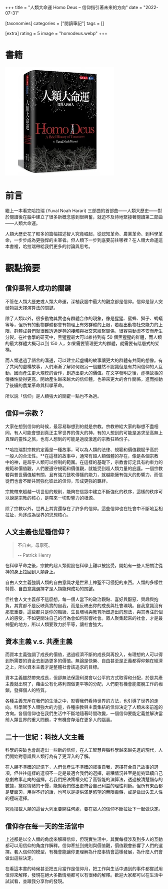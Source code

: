 +++
title = "人類大命運 Homo Deus – 信仰指引著未來的方向"
date = "2022-07-31"

[taxonomies]
categories = ["閱讀筆記"]
tags = []

[extra]
rating = 5
image = "homodeus.webp"
+++

# 書籍
[![](homodeus.webp)](https://www.goodreads.com/book/show/31138556-homo-deus)

# 前言
繼上一本看完哈拉瑞 (Yuval Noah Harari) 三部曲的首部曲——人類大歷史——對於閱讀後在腦中建立了很多新概念感到很興奮，就迫不及待地緊接著閱讀第二部曲——人類大命運。

人類大歷史花了較多的篇幅描述智人究竟崛起，從認知革命、農業革命、到科學革命，一步步成為更強悍的主宰者。但人類下一步到底要前往哪裡？在人類大命運這本書裡，哈拉瑞帶給我們更多的討論與思考。

# 觀點摘要
## 信仰是智人成功的關鍵
不管在人類大歷史或人類大命運，深植我腦中最大的觀念都是信仰。信仰是智人突破物競天擇演算法的關鍵。

除了人類以外，很多動物其實也有群體合作的現象，像是猩猩、蜜蜂、獅子、螞蟻等等，但所有的動物群體都會有物理上有效群體的上限，若超出動物社交能力的上限，群體成員們就很難透過足夠的接觸與社交來維繫關係，很容易動盪不安而產生分裂。在社會學的研究中，黑猩猩最大可以維持到有 50 個黑猩猩的群體，而人類的最大群體大概可以到 150 人，如果需要管理更大的群體，就需要有階層式的架構。

而人類透過了語言的溝通，可以建立起虛構的故事讓更大的群體有共同的想像。有了共同的虛構故事，人們漸漸了解如何跟另一個雖然不認識但是有共同信仰的人互動，因而產生更大規模的合作，創造出更大的價值。在文字發明之後，虛構故事的傳播性變得更高，開始產生越來越大的信仰體，也帶來更大的合作關係，進而推動了後續的農業革命與科學革命。

所以説「信仰」是人類強大的關鍵一點也不為過。

## 信仰＝宗教？
大家在想到信仰的時候，最容易聯想到的就是宗教。宗教帶給大家的聯想不盡相同，有人可能會想到真正主宰世界的偉大的神，有的人想到的可能是追求至高無上真理的靈性之旅，也有人想到的可能是過度激進的宗教狂熱份子。

**哈拉瑞對宗教的定義是一種故事，可以為人類的法律、規範和價值觀賦予高於一般人的合法性。**在這樣的故事中，通常有超人類個體的存在，像是各個宗教中的神，是超乎人類可以控制的範圍。在這樣的基礎下，宗教會訂定具有約束力的規範和價值觀，人們要遵守規範和價值觀，就能受到超人類力量的庇護。一個宗教若與普世價值越有關，且有強力鼓吹傳播的能力，就越能擁有強大的影響力，而信徒們也會不斷共同強化彼此的信仰，形成更強的羈絆。

宗教帶來超越一切世俗的規則，能夠在信眾中建立不斷強化的秩序，這樣的秩序可以說是宗教的核心，是帶來一切影響力的根源。

除了宗教以外，世界上其實還存在了許多的信仰。這些信仰也在社會中不斷地互相拉扯，角逐成為世界的思想核心。

## 人文主義也是種信仰？

> 不自由，毋寧死。
>
> -- Patrick Henry

在科學革命之後，宗教的超人類假設在科學上難以被接受，開始有一些人把關注從神的身上拉回到人類身上。

自由人文主義強調人類的自由意識才是世界上神聖不可侵犯的東西。人類的多樣性特質、自由意識選擇才是人類能夠成功的關鍵。

但社會人文主義卻不這麼想，每一個人當下的政治觀點、喜好與厭惡、興趣與抱負，其實都不是反映真實的自我，而是反映出你的成長與社會環境。自我意識沒有那麼重要，這些都只是你的階級、生長環境與教育所塑造出的想法，與其專注於個人的感受，不如更關注自己的行為會如何影響社會。眾人聚集起來的社會，才是最神聖的地方，所以人類要致力於平等，讓社會強大。

## 資本主義 v.s. 共產主義
而資本主義強調了成長的價值，透過經濟不斷的成長與再投入，有理想的人可以得到所需要的資金去創造更多的價值。無論是快樂、自由甚至是正義都得仰賴在經濟之上，所以資本主義才是整體社會該追求的目標。

資本主義雖然帶來成長，但卻無法保證利潤會以公平的方式取得和分配，於是共產主義就出現了，藉由公有化將利潤做更平等的分配，人們更有機會能擺脫工作的枷鎖，發揮個人的特質。

各種主義充斥在我們的生活之中，影響我們看待世界的方法，也引導了世界的走向。科學賦予人類強大的力量，各種宗教與主義集結的信仰決定了人類未來前進的方向。各個信仰也在我們生活中不斷地隨著時間改變，一個信仰要能定義並解決當前人類世界的重大問題，才有機會存活在更多人的腦裏。

## 二十一世紀：科技人文主義
科學的突破也會創造出一些新的信仰，在人工智慧與腦科學越來越先進的現代，人們開始對意識與人類行為有了更深入的了解。

在人類不準確的記憶下，人們會產生不準確的敘事自我，選擇符合自己故事的選項，但往往這樣的選項不一定是最適合我們的選擇，最糟情況甚至是能夠延續自己悲劇故事走向的選擇。若我們把決策權交給了高智能的演算法，透過被清楚儲存的數據，撇除情緒的干擾，能幫我們做出更符合自己利益的理性判斷。但所有東西都是雙面刃，用得不好的話，也可以是提供滿足慾望的無限毒藥，或是做出失去人性的極端選擇。

究竟搭載人類的這台大列車要開往何處，要在眾人的信仰不斷拉扯下一起做決定。

## 信仰存在每一天的生活當中
上述都是以全人類的角度來解釋信仰，但現實生活中，其實每樣涉及到多人的互動都可以用信仰的角度作解釋。信仰牽扯到規則與價值觀，價值觀會影響了人們的選擇。套入信仰的模型，有機會能讓你更理解為什麼事情會這樣發展，為什麼人們會做出這些決定。

在看這本書的時候甚至把五月當作是信仰月，把工作與生活中遇到的事件都嘗試用信仰來解釋，發現在絕大多數情境都可以有很棒的解釋。歡迎大家都可以在生活中試試看，並跟我分享你的發現。
